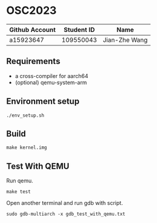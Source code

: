 # OSC2023

| Github Account | Student ID | Name          |
|----------------|------------|---------------|
| a15923647      | 109550043  | Jian-Zhe Wang |

## Requirements

* a cross-compiler for aarch64
* (optional) qemu-system-arm

## Environment setup
```
./env_setup.sh
```

## Build 

```
make kernel.img
```

## Test With QEMU
Run qemu.
```
make test
```

Open another terminal and run gdb with script.
```
sudo gdb-multiarch -x gdb_test_with_qemu.txt
```